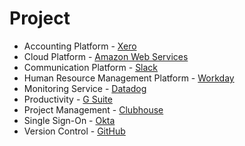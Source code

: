# Project

- Accounting Platform - [Xero](https://www.xero.com/)
- Cloud Platform - [Amazon Web Services](https://aws.amazon.com/)
- Communication Platform - [Slack](https://slack.com/)
- Human Resource Management Platform - [Workday](https://www.workday.com/)
- Monitoring Service - [Datadog](https://www.datadoghq.com/)
- Productivity - [G Suite](https://gsuite.google.com/)
- Project Management - [Clubhouse](https://clubhouse.io/)
- Single Sign-On - [Okta](https://www.okta.com/)
- Version Control - [GitHub](https://github.com/)
